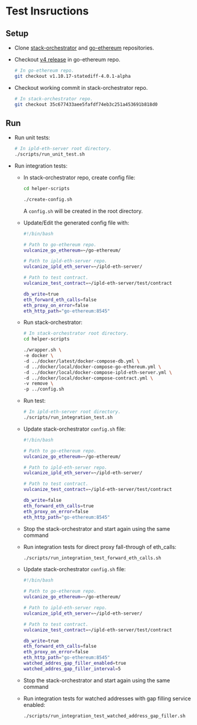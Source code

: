 # Test Insructions

## Setup

- Clone [stack-orchestrator](https://github.com/vulcanize/stack-orchestrator) and [go-ethereum](https://github.com/vulcanize/go-ethereum) repositories.

- Checkout [v4 release](https://github.com/vulcanize/go-ethereum/releases/tag/v1.10.17-statediff-4.0.1-alpha) in go-ethereum repo.
  ```bash
  # In go-ethereum repo.
  git checkout v1.10.17-statediff-4.0.1-alpha
  ```

- Checkout working commit in stack-orchestrator repo.
  ```bash
  # In stack-orchestrator repo.
  git checkout 35c677433aee5fafdf74eb3c251a453691b818d0
  ```

## Run

- Run unit tests:

  ```bash
  # In ipld-eth-server root directory.
  ./scripts/run_unit_test.sh
  ```

- Run integration tests:

  - In stack-orchestrator repo, create config file:

    ```bash
    cd helper-scripts

    ./create-config.sh
    ```

    A `config.sh` will be created in the root directory.

  - Update/Edit the generated config file with:

    ```bash
    #!/bin/bash

    # Path to go-ethereum repo.
    vulcanize_go_ethereum=~/go-ethereum/

    # Path to ipld-eth-server repo.
    vulcanize_ipld_eth_server=~/ipld-eth-server/

    # Path to test contract.
    vulcanize_test_contract=~/ipld-eth-server/test/contract

    db_write=true
    eth_forward_eth_calls=false
    eth_proxy_on_error=false
    eth_http_path="go-ethereum:8545"
      ```

  - Run stack-orchestrator:

    ```bash
    # In stack-orchestrator root directory.
    cd helper-scripts

    ./wrapper.sh \
    -e docker \
    -d ../docker/latest/docker-compose-db.yml \
    -d ../docker/local/docker-compose-go-ethereum.yml \
    -d ../docker/local/docker-compose-ipld-eth-server.yml \
    -d ../docker/local/docker-compose-contract.yml \
    -v remove \
    -p ../config.sh
    ```

  - Run test:

    ```bash
    # In ipld-eth-server root directory.
    ./scripts/run_integration_test.sh
    ```

  - Update stack-orchestrator `config.sh` file:

    ```bash
    #!/bin/bash

    # Path to go-ethereum repo.
    vulcanize_go_ethereum=~/go-ethereum/

    # Path to ipld-eth-server repo.
    vulcanize_ipld_eth_server=~/ipld-eth-server/

    # Path to test contract.
    vulcanize_test_contract=~/ipld-eth-server/test/contract

    db_write=false
    eth_forward_eth_calls=true
    eth_proxy_on_error=false
    eth_http_path="go-ethereum:8545"
    ```

  - Stop the stack-orchestrator and start again using the same command

  - Run integration tests for direct proxy fall-through of eth_calls:
    ```bash
    ./scripts/run_integration_test_forward_eth_calls.sh
    ```

  - Update stack-orchestrator `config.sh` file:
    ```bash
    #!/bin/bash

    # Path to go-ethereum repo.
    vulcanize_go_ethereum=~/go-ethereum/

    # Path to ipld-eth-server repo.
    vulcanize_ipld_eth_server=~/ipld-eth-server/

    # Path to test contract.
    vulcanize_test_contract=~/ipld-eth-server/test/contract

    db_write=true
    eth_forward_eth_calls=false
    eth_proxy_on_error=false
    eth_http_path="go-ethereum:8545"
    watched_addres_gap_filler_enabled=true
    watched_addres_gap_filler_interval=5
    ```

  - Stop the stack-orchestrator and start again using the same command

  - Run integration tests for watched addresses with gap filling service enabled:
    ```bash
    ./scripts/run_integration_test_watched_address_gap_filler.sh
    ```
